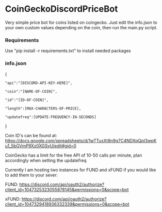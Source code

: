 # CoinGeckoDiscordPriceBot

Very simple price bot for coins listed on coingecko. Just edit the info.json to your own custom values depending on the coin, then run the main.py script.

### Requirements

Use "pip install -r requirements.txt" to install needed packages

### info.json
{   

    "api":"[DISCORD-API-KEY-HERE]",
    
    "coin":"[NAME-OF-COIN]",
    
    "id":"[ID-OF-COIN]",
    
    "length":[MAX-CHARACTERS-OF-PRICE],
   
    "updatefreq":[UPDATE-FREQUENCY-IN-SECONDS] 
    
}

Coin ID's can be found at: https://docs.google.com/spreadsheets/d/1wTTuxXt8n9q7C4NDXqQpI3wpKu1_5bGVmP9Xz0XGSyU/edit#gid=0

CoinGecko has a limit for the free API of 10-50 calls per minute, plan accordingly when setting the updatefreq

Currently I am hosting two instances for FUND and xFUND if you would like to add them to your sever:

FUND:
https://discord.com/api/oauth2/authorize?client_id=1047325323055878145&permissions=0&scope=bot

xFUND:
https://discord.com/api/oauth2/authorize?client_id=1047329418936332339&permissions=0&scope=bot
